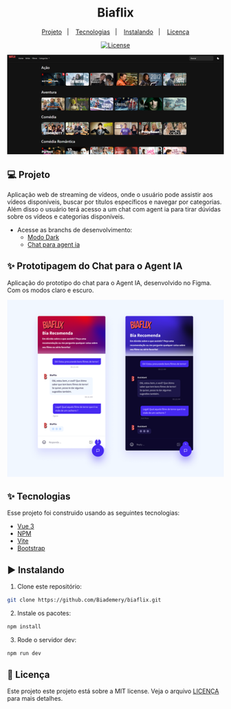 <h1 align="center">Biaflix</h1>

<p align="center">
  <a href="#-projeto">Projeto</a>&nbsp;&nbsp;&nbsp;|&nbsp;&nbsp;&nbsp;
  <a href="#-tecnologias">Tecnologias</a>&nbsp;&nbsp;&nbsp;|&nbsp;&nbsp;&nbsp;
  <a href="#%EF%B8%8F-instalando">Instalando</a>&nbsp;&nbsp;&nbsp;|&nbsp;&nbsp;&nbsp;
  <a href="#-licença">Licença</a>
</p>

<p align="center">
  <a href="#-license">
    <img alt="License" src="https://img.shields.io/static/v1?label=license&message=MIT&color=4a79a5&labelColor=000000">
  </a>
</p>

<img src="./src/assets/images/biaflixdark.png">

## 💻 Projeto

Aplicação web de streaming de vídeos, onde o usuário pode assistir aos vídeos disponíveis, buscar por títulos específicos e navegar por categorias. Além disso o usuário terá acesso a um chat com agent ia para tirar dúvidas sobre os vídeos e categorias disponíveis. 

- Acesse as branchs de desenvolvimento:
  - [Modo Dark](https://github.com/JaymeHolanda/biaflix/tree/modo-dark)
  - [Chat para agent ia](https://github.com/JaymeHolanda/biaflix/tree/chat)

## ✨ Prototipagem do Chat para o Agent IA

Aplicação do prototipo do chat para o Agent IA, desenvolvido no Figma. Com os modos claro e escuro.

<p align="center">
  <img src="img/prototipagem do chat.png" alt="Prototipagem do Chat para o Agent IA" width="600">

## ✨ Tecnologias

Esse projeto foi construido usando as seguintes tecnologias:

- [Vue 3](https://www.vuejs.org/)
- [NPM](https://www.npmjs.com/)
- [Vite](https://vitejs.dev/)
- [Bootstrap](https://getbootstrap.com/)

## ▶️ Instalando

1. Clone este repositório:

```sh
git clone https://github.com/Biademery/biaflix.git
```

2. Instale os pacotes:

```sh
npm install
```

3. Rode o servidor dev:

```sh
npm run dev
```

## 📝 Licença

Este projeto este projeto está sobre a MIT license. Veja o arquivo [LICENÇA](LICENSE.md) para mais detalhes.


